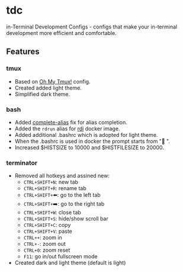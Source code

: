# tdc
in-Terminal Development Configs - configs that make your in-terminal development more efficient and comfortable.

## Features
### tmux
- Based on [Oh My Tmux!](https://github.com/gpakosz/.tmux) config.
- Created added light theme.
- Simplified dark theme.

### bash
- Added [complete-alias](https://github.com/cykerway/complete-alias) fix for alias completion.
- Added the `rdrun` alias for [rdi](https://github.com/resolator/rdi) docker image.
- Added additional .bashrc which is adopted for light theme.
- When the .bashrc is used in docker the prompt starts from ":whale: ".
- Increased $HISTSIZE to 10000 and $HISTFILESIZE to 20000.

### terminator
- Removed all hotkeys and assined new:
  - `CTRL+SHIFT+N`: new tab
  - `CTRL+SHIFT+R`: rename tab
  - `CTRL+SHIFT+`:arrow_left:: go to the left tab
  - `CTRL+SHIFT+`:arrow_right:: go to the right tab
  - `CTRL+SHIFT+W`: close tab
  - `CTRL+SHIFT+S`: hide/show scroll bar
  - `CTRL+SHIFT+C`: copy
  - `CTRL+SHIFT+V`: paste
  - `CTRL++`: zoom in
  - `CTRL+-`: zoom out
  - `CTRL+0`: zoom reset
  - `F11`: go in/out fullscreen mode
- Created dark and light theme (default is light)
